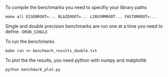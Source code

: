 To compile the benchmarks you need to specifiy your library paths

~~~
make all EIGENROOT=... BLAZEROOT=... LIBXSMMROOT... FASTORROOT=...
~~~

Single and double precision benchmarks are run one at a time you need to define `-DRUN_SINGLE`

To run the benchmarks

~~~
make run >> benchmark_results_double.txt
~~~

To plot the the results, you need python with numpy and matplotlib

~~~
python benchmark_plot.py
~~~